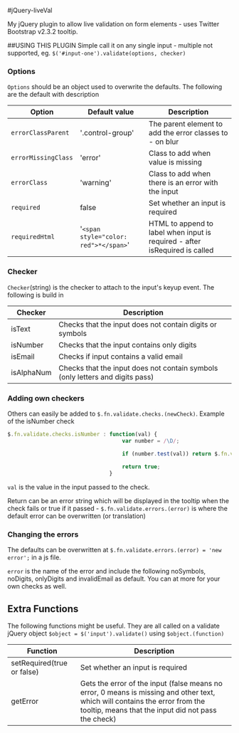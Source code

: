 #jQuery-liveVal


My jQuery plugin to allow live validation on form elements - uses Twitter Bootstrap v2.3.2 tooltip.

##USING THIS PLUGIN
Simple call it on any single input - multiple not supported, eg. `$('#input-one').validate(options, checker)`

### Options
`Options` should be an object used to overwrite the defaults. The following are the default with description

Option | Default value | Description
-------|---------------|-------------
`errorClassParent` | '.control-group' | The parent element to add the error classes to - on blur
`errorMissingClass` | 'error' | Class to add when value is missing
`errorClass` | 'warning' | Class to add when there is an error with the input
`required` | false | Set whether an input is required
`requiredHtml` | '`<span style="color: red">*</span>`' | HTML to append to label when input is required - after isRequired is called

### Checker
`Checker`(string) is the checker to attach to the input's keyup event. The following is build in

Checker | Description
--------|------------
isText | Checks that the input does not contain digits or symbols
isNumber | Checks that the input contains only digits
isEmail | Checks if input contains a valid email
isAlphaNum | Checks that the input does not contain symbols (only letters and digits pass)

### Adding own checkers
Others can easily be added to `$.fn.validate.checks.(newCheck)`. Example of the isNumber check

```javascript
$.fn.validate.checks.isNumber : function(val) {
                                    var number = /\D/;

                                    if (number.test(val)) return $.fn.validate.errors.onlyDigits;
    
                                    return true;
                                }
```

`val` is the value in the input passed to the check.

Return can be an error string which will be displayed in the tooltip when the check fails or true if it passed - `$.fn.validate.errors.(error)` is where the default error can be overwritten (or translation)


### Changing the errors
The defaults can be overwritten at `$.fn.validate.errors.(error) = 'new error';` in a js file.

`error` is the name of the error and include the following noSymbols, noDigits, onlyDigits and invalidEmail as default. You can at more for your own checks as well.

## Extra Functions
The following functions might be useful. They are all called on a validate jQuery object `$object = $('input').validate()` using `$object.(function)`

Function | Description
---------|------------
setRequired(true or false) | Set whether an input is required
getError | Gets the error of the input (false means no error, 0 means is missing and other text, which will contains the error from the tooltip, means that the input did not pass the check)
